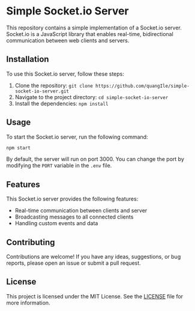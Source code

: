 # Simple Socket.io Server

This repository contains a simple implementation of a Socket.io server. Socket.io is a JavaScript library that enables real-time, bidirectional communication between web clients and servers.

## Installation

To use this Socket.io server, follow these steps:

1. Clone the repository: `git clone https://github.com/quangIle/simple-socket-io-server.git`
2. Navigate to the project directory: `cd simple-socket-io-server`
3. Install the dependencies: `npm install`

## Usage

To start the Socket.io server, run the following command:

```sh
npm start
```

By default, the server will run on port 3000. You can change the port by modifying the `PORT` variable in the `.env` file.

## Features

This Socket.io server provides the following features:

- Real-time communication between clients and server
- Broadcasting messages to all connected clients
- Handling custom events and data

## Contributing

Contributions are welcome! If you have any ideas, suggestions, or bug reports, please open an issue or submit a pull request.

## License

This project is licensed under the MIT License. See the [LICENSE](LICENSE) file for more information.

